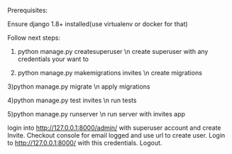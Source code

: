 Prerequisites:

Ensure django 1.8+ installed(use virtualenv or docker for that)

Follow next steps:

1) python manage.py createsuperuser
\n create superuser with any credentials your want to

2) python manage.py makemigrations invites
\n create migrations

3)python manage.py migrate
\n apply migrations

4)python manage.py test invites
\n run tests

5)python manage.py runserver
\n run server with invites app

login into http://127.0.0.1:8000/admin/ with superuser account and create Invite.
Checkout console for email logged and use url to create user. Login to http://127.0.0.1:8000/ with this credentials.
Logout.